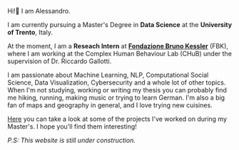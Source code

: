 Hi!👋 I am Alessandro. 

I am currently pursuing a Master's Degree in **Data Science** at the **University of Trento**, Italy.

At the moment, I am a **Reseach Intern** at [**Fondazione Bruno Kessler**](https://www.fbk.eu/en/) (FBK), where I am working at the Complex Human Behaviour Lab (CHuB) under the supervision of Dr. Riccardo Gallotti. 

I am passionate about Machine Learning, NLP, Computational Social Science, Data Visualization, Cybersecurity and a whole lot of other topics.
When I'm not studying, working or writing my thesis you can probably find me hiking, running, making music or trying to learn German.
I'm also a big fan of maps and geography in general, and I love trying new cuisines.

[Here](./portfolio.md) you can take a look at some of the projects I've worked on during my Master's. I hope you'll find them interesting!

*P.S: This website is still under construction.*
